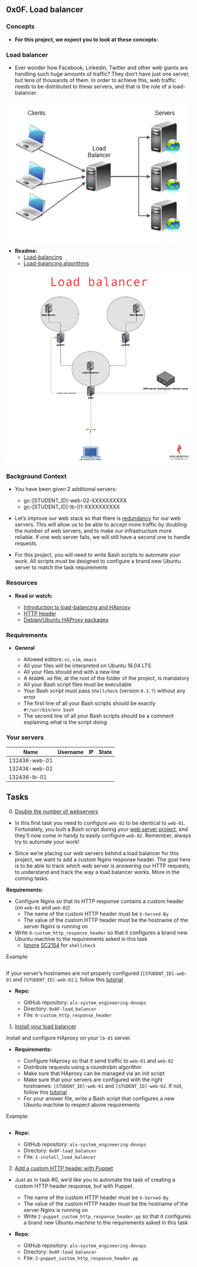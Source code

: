 ## 0x0F. Load balancer

### Concepts

* **For this project, we expect you to look at these concepts:**

### Load balancer

- Ever wonder how Facebook, Linkedin, Twitter and other web giants are handling such huge amounts of traffic? They don’t have just one server, but tens of thousands of them. In order to achieve this, web traffic needs to be distributed to these servers, and that is the role of a load-balancer.

![load balancer](https://raw.githubusercontent.com/Abner261/alx-system_engineering-devops/abea22b8ab3fa51b0d0c8abc4c94c146f4b5cafb/0x0F-load_balancer/load%20balancer.png)

* **Readme:**
	- [Load-balancing](https://www.thegeekstuff.com/2016/01/load-balancer-intro/)
	- [Load-balancing algorithms](https://web.archive.org/web/20240418081327/https://community.f5.com/kb/technicalarticles/intro-to-load-balancing-for-developers-%E2%80%93-the-algorithms/273759)


![Load balancer](https://raw.githubusercontent.com/Abner261/alx-system_engineering-devops/63b1248e1f0648b91c4bdae29b69cb1755376e59/0x0F-load_balancer/qfdked8.png)

### Background Context

* You have been given 2 additional servers:

	- gc-[STUDENT_ID]-web-02-XXXXXXXXXX
	- gc-[STUDENT_ID]-lb-01-XXXXXXXXXX

- Let’s improve our web stack so that there is [redundancy](https://en.wikipedia.org/wiki/Redundancy_%28engineering%29) for our web servers. This will allow us to be able to accept more traffic by doubling the number of web servers, and to make our infrastructure more reliable. If one web server fails, we will still have a second one to handle requests.

- For this project, you will need to write Bash scripts to automate your work. All scripts must be designed to configure a brand new Ubuntu server to match the task requirements

### Resources

* **Read or watch:**

	- [Introduction to load-balancing and HAproxy]()
	- [HTTP header]()
	- [Debian/Ubuntu HAProxy packages]()

### Requirements

* **General**

	- Allowed editors: `vi`, `vim`, `emacs`
	- All your files will be interpreted on Ubuntu 16.04 LTS
	- All your files should end with a new line
	- A `README.md` file, at the root of the folder of the project, is mandatory
	- All your Bash script files must be executable
	- Your Bash script must pass `Shellcheck` (version `0.3.7`) without any error
	- The first line of all your Bash scripts should be exactly `#!/usr/bin/env bash`
	- The second line of all your Bash scripts should be a comment explaining what is the script doing

### Your servers

|Name		|Username	|IP		|State		|
|---------------|---------------|---------------|---------------|	
|132436-web-01	|		|		|		|
|132436-web-02	|		|		|		|
|132436-lb-01	|		|		|		|

## Tasks

0. [Double the number of webservers](0-custom_http_response_header)

- In this first task you need to configure `web-02` to be identical to `web-01`. Fortunately, you built a Bash script during your [web server project](https://intranet.alxswe.com/projects/266), and they’ll now come in handy to easily configure `web-02`. Remember, always try to automate your work!

- Since we’re placing our web servers behind a load balancer for this project, we want to add a custom Nginx response header. The goal here is to be able to track which web server is answering our HTTP requests, to understand and track the way a load balancer works. More in the coming tasks.

**Requirements:**

* Configure Nginx so that its HTTP response contains a custom header (on `web-01` and `web-02`)
	- The name of the custom HTTP header must be `X-Served-By`
	- The value of the custom HTTP header must be the hostname of the server Nginx is running on
* Write `0-custom_http_response_header` so that it configures a brand new Ubuntu machine to the requirements asked in this task
	- [Ignore](https://github.com/koalaman/shellcheck/wiki/Ignore) [SC2154](https://github.com/koalaman/shellcheck/wiki/SC2154) for `shellcheck`

Example:

```sh

```

If your server’s hostnames are not properly configured (`[STUDENT_ID]-web-01` and `[STUDENT_ID]-web-02`.), follow this [tutorial](https://repost.aws/knowledge-center/linux-static-hostname)

* **Repo:**

	- GitHub repository: `alx-system_engineering-devops`
	- Directory: `0x0F-load_balancer`
	- File: `0-custom_http_response_header`

1. [Install your load balancer](1-install_load_balancer)

Install and configure HAproxy on your `lb-01` server.

* **Requirements:**

	- Configure HAproxy so that it send traffic to `web-01` and `web-02`
	- Distribute requests using a roundrobin algorithm
	- Make sure that HAproxy can be managed via an init script
	- Make sure that your servers are configured with the right hostnames: `[STUDENT_ID]-web-01` and `[STUDENT_ID]-web-02`. If not, follow this [tutorial](https://docs.aws.amazon.com/linux/al2/ug/set-hostname.html)
	- For your answer file, write a Bash script that configures a new Ubuntu machine to respect above requirements

Example:

```sh

```

* **Repo:**

	- GitHub repository: `alx-system_engineering-devops`
	- Directory: `0x0F-load_balancer`
	- File: `1-install_load_balancer`

2. [Add a custom HTTP header with Puppet](2-puppet_custom_http_response_header.pp)

* Just as in task #0, we’d like you to automate the task of creating a custom HTTP header response, but with Puppet.

	- The name of the custom HTTP header must be `X-Served-By`
	- The value of the custom HTTP header must be the hostname of the server Nginx is running on
	- Write `2-puppet_custom_http_response_header.pp` so that it configures a brand new Ubuntu machine to the requirements asked in this task

* **Repo:**

	- GitHub repository: `alx-system_engineering-devops`
	- Directory: `0x0F-load_balancer`
	- File: `2-puppet_custom_http_response_header.pp`
